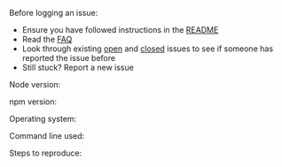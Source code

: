 Before logging an issue:

* Ensure you have followed instructions in the [README](https://github.com/Devalopers/DevalopersWeb/blob/master/README.md)
* Read the [FAQ](https://github.com/Devalopers/DevalopersWeb/blob/master/docs/FAQ.md)
* Look through existing [open](https://github.com/Devalopers/DevalopersWeb/issues) and [closed](https://github.com/Devalopers/DevalopersWeb/issues?q=is%3Aissue+is%3Aclosed) issues to see if someone has reported the issue before
* Still stuck? Report a new issue

Node version:

npm version:

Operating system:

Command line used:

Steps to reproduce:
